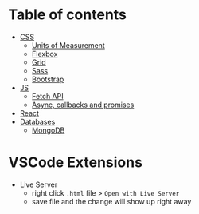 # Table of contents
- [CSS](CSS/)
  - [Units of Measurement](CSS/)
  - [Flexbox](CSS/Flexbox/)
  - [Grid](CSS/Grid/)
  - [Sass](CSS/Sass/)
  - [Bootstrap](CSS/Bootstrap/)
- [JS](JS/)
  - [Fetch API](JS/)
  - [Async, callbacks and promises](JS/AsyncJS.md)
- [React](JS/React/)
- [Databases](Databases/)
  - [MongoDB](Databases/MongoDB/)

# VSCode Extensions
- Live Server
    - right click `.html` file > `Open with Live Server`
    - save file and the change will show up right away